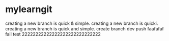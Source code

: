 # mylearngit
creating a new branch is quick & simple.
creating a new branch is quicki.
creating a new branch is quick and simple.
create branch dev
push faafafaf fail test
22222222222222222222222222222
